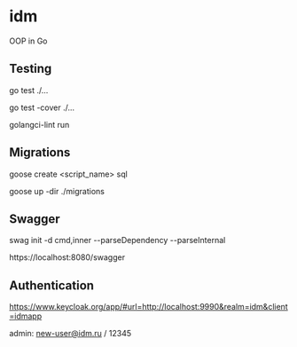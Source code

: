 # idm
OOP in Go

## Testing

go test ./...

go test -cover ./...

golangci-lint run

## Migrations

goose create <script_name> sql

goose up -dir ./migrations

## Swagger

swag init -d cmd,inner --parseDependency --parseInternal

https://localhost:8080/swagger

## Authentication

https://www.keycloak.org/app/#url=http://localhost:9990&realm=idm&client=idmapp

admin: new-user@idm.ru / 12345
